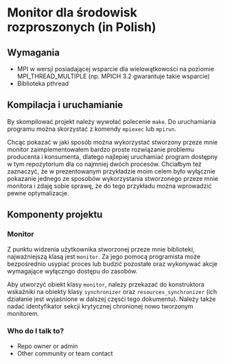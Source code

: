 # Monitor dla środowisk rozproszonych (in Polish) #

## Wymagania ##

* MPI w wersji posiadającej wsparcie dla wielowątkowości na poziomie MPI_THREAD_MULTIPLE (np. MPICH 3.2 gwarantuje takie wsparcie)
* Biblioteka pthread

## Kompilacja i uruchamianie ##

By skompilować projekt należy wywołać polecenie `make`. Do uruchamiania programu można skorzystać z komendy `mpiexec` lub `mpirun`. 

Chcąc pokazać w jaki sposób można wykorzystać stworzony przeze mnie monitor zaimplementowałem bardzo proste rozwiązanie problemu producenta i konsumenta, dlatego najlepiej uruchamiać program dostępny w tym repozytorium dla co najmniej dwóch procesów.
Chciałbym też zaznaczyć, że w prezentowanym przykładzie moim celem było wyłącznie pokazanie jednego ze sposobów wykorzystania stworzonego przeze mnie monitora i zdaję sobie sprawę, że do tego przykładu można wprowadzić pewne optymalizacje.

## Komponenty projektu ##

### Monitor ###
Z punktu widzenia użytkownika stworzonej przeze mnie biblioteki, najważniejszą klasą jest `monitor`. Za jego pomocą programista może bezpośrednio usypiać proces lub budzić pozostałe oraz wykonywać akcje wymagające wyłączngo dostępu do zasobów. 

Aby utworzyć obiekt klasy `monitor`, należy przekazać do konstruktora wskaźniki na obiekty klasy `synchronizer` oraz `resources_synchronizer` (ich działanie jest wyjaśnione w dalszej częsći tego dokumentu). Należy także nadać identyfikator sekcji krytycznej chronionej nowo tworzonym monitorem. 

### Who do I talk to? ###

* Repo owner or admin
* Other community or team contact